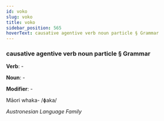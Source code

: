 ```yaml
---
id: voko
slug: voko
title: voko
sidebar_position: 565
hoverText: causative agentive verb noun particle § Grammar
---
```


### causative agentive verb noun particle § Grammar

**Verb**: -

**Noun**: -

**Modifier**: -

Māori whaka- /ɸaka/

*Austronesian Language Family*